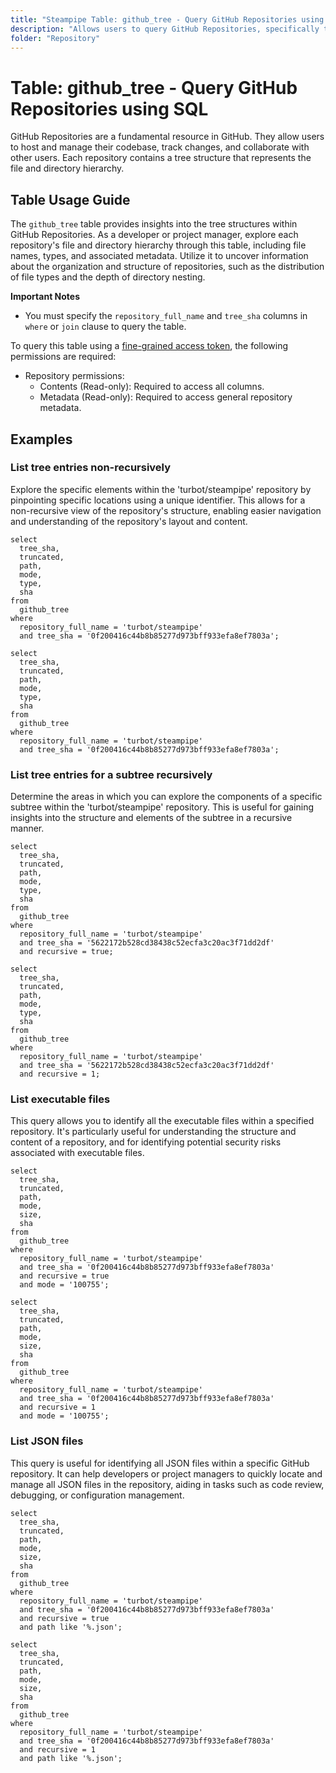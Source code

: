 ```yaml
---
title: "Steampipe Table: github_tree - Query GitHub Repositories using SQL"
description: "Allows users to query GitHub Repositories, specifically the tree structures, providing insights into the file and directory hierarchy of each repository."
folder: "Repository"
---
```


# Table: github_tree - Query GitHub Repositories using SQL

GitHub Repositories are a fundamental resource in GitHub. They allow users to host and manage their codebase, track changes, and collaborate with other users. Each repository contains a tree structure that represents the file and directory hierarchy.

## Table Usage Guide

The `github_tree` table provides insights into the tree structures within GitHub Repositories. As a developer or project manager, explore each repository's file and directory hierarchy through this table, including file names, types, and associated metadata. Utilize it to uncover information about the organization and structure of repositories, such as the distribution of file types and the depth of directory nesting.

**Important Notes**
- You must specify the `repository_full_name` and `tree_sha` columns in `where` or `join` clause to query the table.

To query this table using a [fine-grained access token](https://docs.github.com/en/authentication/keeping-your-account-and-data-secure/managing-your-personal-access-tokens#creating-a-fine-grained-personal-access-token), the following permissions are required:
  - Repository permissions:
    - Contents (Read-only): Required to access all columns.
    - Metadata (Read-only): Required to access general repository metadata.

## Examples

### List tree entries non-recursively
Explore the specific elements within the 'turbot/steampipe' repository by pinpointing specific locations using a unique identifier. This allows for a non-recursive view of the repository's structure, enabling easier navigation and understanding of the repository's layout and content.

```sql+postgres
select
  tree_sha,
  truncated,
  path,
  mode,
  type,
  sha
from
  github_tree
where
  repository_full_name = 'turbot/steampipe'
  and tree_sha = '0f200416c44b8b85277d973bff933efa8ef7803a';
```

```sql+sqlite
select
  tree_sha,
  truncated,
  path,
  mode,
  type,
  sha
from
  github_tree
where
  repository_full_name = 'turbot/steampipe'
  and tree_sha = '0f200416c44b8b85277d973bff933efa8ef7803a';
```

### List tree entries for a subtree recursively
Determine the areas in which you can explore the components of a specific subtree within the 'turbot/steampipe' repository. This is useful for gaining insights into the structure and elements of the subtree in a recursive manner.

```sql+postgres
select
  tree_sha,
  truncated,
  path,
  mode,
  type,
  sha
from
  github_tree
where
  repository_full_name = 'turbot/steampipe'
  and tree_sha = '5622172b528cd38438c52ecfa3c20ac3f71dd2df'
  and recursive = true;
```

```sql+sqlite
select
  tree_sha,
  truncated,
  path,
  mode,
  type,
  sha
from
  github_tree
where
  repository_full_name = 'turbot/steampipe'
  and tree_sha = '5622172b528cd38438c52ecfa3c20ac3f71dd2df'
  and recursive = 1;
```

### List executable files
This query allows you to identify all the executable files within a specified repository. It's particularly useful for understanding the structure and content of a repository, and for identifying potential security risks associated with executable files.

```sql+postgres
select
  tree_sha,
  truncated,
  path,
  mode,
  size,
  sha
from
  github_tree
where
  repository_full_name = 'turbot/steampipe'
  and tree_sha = '0f200416c44b8b85277d973bff933efa8ef7803a'
  and recursive = true
  and mode = '100755';
```

```sql+sqlite
select
  tree_sha,
  truncated,
  path,
  mode,
  size,
  sha
from
  github_tree
where
  repository_full_name = 'turbot/steampipe'
  and tree_sha = '0f200416c44b8b85277d973bff933efa8ef7803a'
  and recursive = 1
  and mode = '100755';
```

### List JSON files
This query is useful for identifying all JSON files within a specific GitHub repository. It can help developers or project managers to quickly locate and manage all JSON files in the repository, aiding in tasks such as code review, debugging, or configuration management.

```sql+postgres
select
  tree_sha,
  truncated,
  path,
  mode,
  size,
  sha
from
  github_tree
where
  repository_full_name = 'turbot/steampipe'
  and tree_sha = '0f200416c44b8b85277d973bff933efa8ef7803a'
  and recursive = true
  and path like '%.json';
```

```sql+sqlite
select
  tree_sha,
  truncated,
  path,
  mode,
  size,
  sha
from
  github_tree
where
  repository_full_name = 'turbot/steampipe'
  and tree_sha = '0f200416c44b8b85277d973bff933efa8ef7803a'
  and recursive = 1
  and path like '%.json';
```